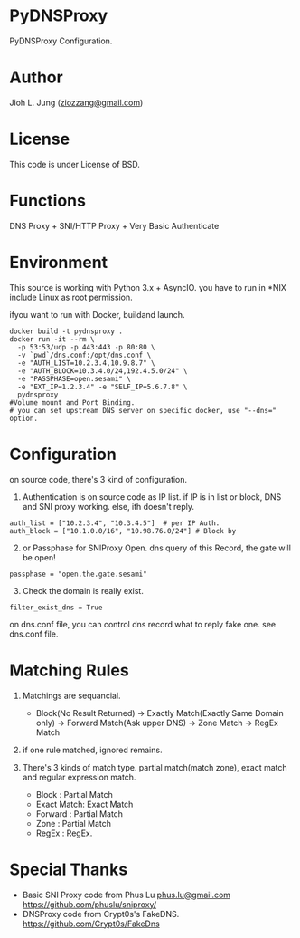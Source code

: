 PyDNSProxy
==========

PyDNSProxy Configuration.

Author
======

Jioh L. Jung (ziozzang@gmail.com)

License
=======

This code is under License of BSD.

Functions
=========

DNS Proxy + SNI/HTTP Proxy + Very Basic Authenticate

Environment
===========

This source is working with Python 3.x + AsyncIO. you have to run in \*NIX include Linux as root permission.

ifyou want to run with Docker, buildand launch.

```
docker build -t pydnsproxy .
docker run -it --rm \
  -p 53:53/udp -p 443:443 -p 80:80 \
  -v `pwd`/dns.conf:/opt/dns.conf \
  -e "AUTH_LIST=10.2.3.4,10.9.8.7" \
  -e "AUTH_BLOCK=10.3.4.0/24,192.4.5.0/24" \
  -e "PASSPHASE=open.sesami" \
  -e "EXT_IP=1.2.3.4" -e "SELF_IP=5.6.7.8" \
  pydnsproxy
#Volume mount and Port Binding.
# you can set upstream DNS server on specific docker, use "--dns=" option.
```

Configuration
=============

on source code, there's 3 kind of configuration.

1. Authentication is on source code as IP list. if IP is in list or block, DNS and SNI proxy working. else, ith doesn't reply.
```
auth_list = ["10.2.3.4", "10.3.4.5"]  # per IP Auth.
auth_block = ["10.1.0.0/16", "10.98.76.0/24"] # Block by
```

2. or Passphase for SNIProxy Open. dns query of this Record, the gate will be open!
```
passphase = "open.the.gate.sesami"
```

3. Check the domain is really exist.
```
filter_exist_dns = True
```

on dns.conf file, you can control dns record what to reply fake one. see dns.conf file.

Matching Rules
==============

1. Matchings are sequancial.
    * Block(No Result Returned) -> Exactly Match(Exactly Same Domain only) -> Forward Match(Ask upper DNS) -> Zone Match -> RegEx Match

2. if one rule matched, ignored remains.

3. There's 3 kinds of match type. partial match(match zone), exact match and regular expression match.
    * Block : Partial Match
    * Exact Match: Exact Match
    * Forward : Partial Match
    * Zone : Partial Match
    * RegEx : RegEx.

Special Thanks
==============

* Basic SNI Proxy code from Phus Lu <phus.lu@gmail.com> https://github.com/phuslu/sniproxy/
* DNSProxy code from Crypt0s's FakeDNS. https://github.com/Crypt0s/FakeDns
